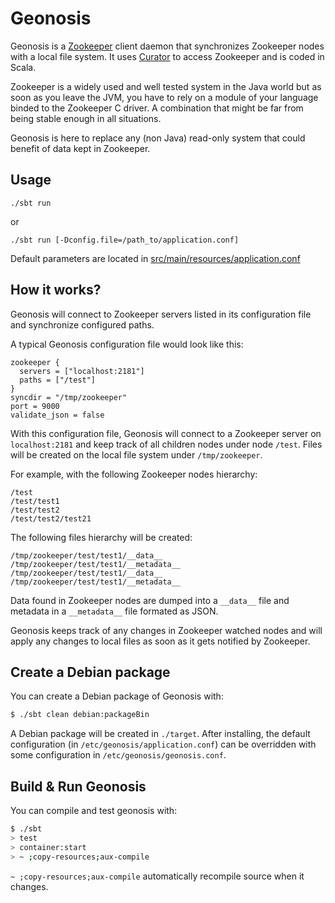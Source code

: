 # Geonosis #

Geonosis is a [Zookeeper](http://zookeeper.apache.org/) client daemon that synchronizes Zookeeper nodes with a local file system. It uses [Curator](http://curator.apache.org/) to access Zookeeper and is coded in Scala.

Zookeeper is a widely used and well tested system in the Java world but as soon as you leave the JVM, you have to rely on a module of your language binded to the Zookeeper C driver. A combination that might be far from being stable enough in all situations.

Geonosis is here to replace any (non Java) read-only system that could benefit of data kept in Zookeeper.

## Usage ##

```
./sbt run
```
or
```
./sbt run [-Dconfig.file=/path_to/application.conf]
```

Default parameters are located in [src/main/resources/application.conf](https://github.com/fasterize/geonosis/blob/master/src/main/resources/application.conf)

## How it works? ##

Geonosis will connect to Zookeeper servers listed in its configuration file and synchronize configured paths.

A typical Geonosis configuration file would look like this:
```
zookeeper {
  servers = ["localhost:2181"]
  paths = ["/test"]
}
syncdir = "/tmp/zookeeper"
port = 9000
validate_json = false
```

With this configuration file, Geonosis will connect to a Zookeeper server on `localhost:2181` and keep track of all children nodes under node `/test`. Files will be created on the local file system under `/tmp/zookeeper`.

For example, with the following Zookeeper nodes hierarchy:
```
/test
/test/test1
/test/test2
/test/test2/test21
```

The following files hierarchy will be created:
```
/tmp/zookeeper/test/test1/__data__
/tmp/zookeeper/test/test1/__metadata__
/tmp/zookeeper/test/test1/__data__
/tmp/zookeeper/test/test1/__metadata__
```

Data found in Zookeeper nodes are dumped into a `__data__` file and metadata in a `__metadata__` file formated as JSON.

Geonosis keeps track of any changes in Zookeeper watched nodes and will apply any changes to local files as soon as it gets notified by Zookeeper.

## Create a Debian package ##

You can create a Debian package of Geonosis with:
```sh
$ ./sbt clean debian:packageBin
```

A Debian package will be created in `./target`. After installing, the default configuration (in `/etc/geonosis/application.conf`) can be overridden with some configuration in `/etc/geonosis/geonosis.conf`.

## Build & Run Geonosis ##

You can compile and test geonosis with:
```sh
$ ./sbt
> test
> container:start
> ~ ;copy-resources;aux-compile
```

`~ ;copy-resources;aux-compile` automatically recompile source when it changes.
